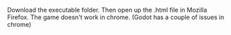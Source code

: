 Download the executable folder. Then open up the .html file in Mozilla Firefox. The game doesn't work in chrome. (Godot has a couple of issues in chrome)
